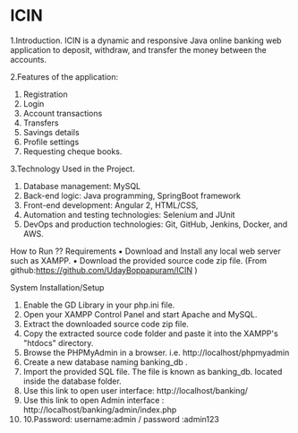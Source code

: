 # ICIN
1.Introduction.
ICIN is a dynamic and responsive Java online banking web application to 
deposit, withdraw, and transfer the money between the accounts.

2.Features of the application:
1. Registration
2. Login
3. Account transactions
4. Transfers
5. Savings details
6. Profile settings
7. Requesting cheque books.


3.Technology Used in the Project.
1. Database management: MySQL
2. Back-end logic: Java programming, SpringBoot framework
3. Front-end development: Angular 2, HTML/CSS,
4. Automation and testing technologies: Selenium and JUnit
5. DevOps and production technologies: Git, GitHub, Jenkins, Docker, and 
AWS.


How to Run ??
 Requirements
▪ Download and Install any local web server such as XAMPP.
▪ Download the provided source code zip file. (From github:https://github.com/UdayBoppapuram/ICIN )



System Installation/Setup
1. Enable the GD Library in your php.ini file.
2. Open your XAMPP Control Panel and start Apache and MySQL.
3. Extract the downloaded source code zip file.
4. Copy the extracted source code folder and paste it into the XAMPP's "htdocs" 
directory.
5. Browse the PHPMyAdmin in a browser. i.e. http://localhost/phpmyadmin
6. Create a new database naming banking_db .
7. Import the provided SQL file. The file is known as banking_db. located inside 
the database folder.
8. Use this link to open user interface: http://localhost/banking/
9. Use this link to open Admin interface : http://localhost/banking/admin/index.php
10. 10.Password: username:admin / password :admin123
